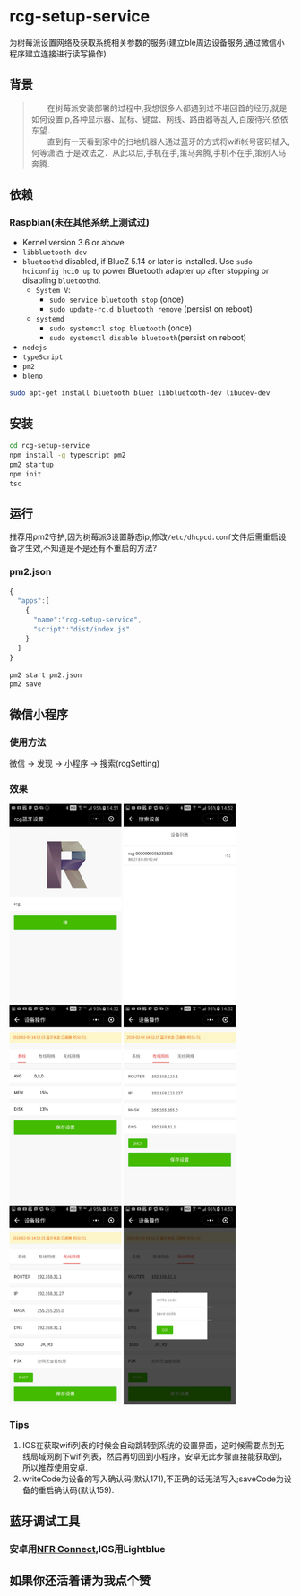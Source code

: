 # rcg-setup-service
为树莓派设置网络及获取系统相关参数的服务(建立ble周边设备服务,通过微信小程序建立连接进行读写操作)
## 背景
> &emsp;&emsp;在树莓派安装部署的过程中,我想很多人都遇到过不堪回首的经历,就是如何设置ip,各种显示器、鼠标、键盘、网线、路由器等乱入,百废待兴,依依东望．</br>
　　直到有一天看到家中的扫地机器人通过蓝牙的方式将wifi帐号密码植入,何等潇洒,于是效法之．从此以后,手机在手,策马奔腾,手机不在手,策别人马奔腾.
## 依赖

### Raspbian(未在其他系统上测试过)

 * Kernel version 3.6 or above
 * ```libbluetooth-dev```
 * ```bluetoothd``` disabled, if BlueZ 5.14 or later is installed. Use ```sudo hciconfig hci0 up``` to power Bluetooth adapter up after stopping or disabling ```bluetoothd```.
    * ```System V```:
      * ```sudo service bluetooth stop``` (once)
      * ```sudo update-rc.d bluetooth remove``` (persist on reboot)
    * ```systemd```
      * ```sudo systemctl stop bluetooth``` (once)
      * ```sudo systemctl disable bluetooth```(persist on reboot)
 * ```nodejs```
 * ```typeScript```
 * ```pm2```
 * ```bleno```          

```sh
sudo apt-get install bluetooth bluez libbluetooth-dev libudev-dev
```
## 安装
```sh
cd rcg-setup-service
npm install -g typescript pm2
pm2 startup
npm init
tsc
```
## 运行
推荐用pm2守护,因为树莓派3设置静态ip,修改```/etc/dhcpcd.conf```文件后需重启设备才生效,不知道是不是还有不重启的方法?
### pm2.json
```javascript
{
  "apps":[
    {
      "name":"rcg-setup-service",
      "script":"dist/index.js"
    }
  ]
}
```
```sh
pm2 start pm2.json
pm2 save
```

## 微信小程序
### 使用方法
微信 -> 发现 -> 小程序 -> 搜索(rcgSetting)
### 效果
<img src="./images/first.jpg" width="200" >
<img src="./images/scan.jpg" width="200" >
<img src="./images/system.jpg" width="200" >
<img src="./images/eth.jpg" width="200" >
<img src="./images/wlan.jpg" width="200" >
<img src="./images/write.jpg" width="200" >

### Tips
1. IOS在获取wifi列表的时候会自动跳转到系统的设置界面，这时候需要点到无线局域网刷下wifi列表，然后再切回到小程序，安卓无此步骤直接能获取到，所以推荐使用安卓.
2. writeCode为设备的写入确认码(默认171),不正确的话无法写入;saveCode为设备的重启确认码(默认159).

## 蓝牙调试工具
### 安卓用[NFR Connect](https://github.com/NordicSemiconductor/Android-nRF-Connect/releases),IOS用**Lightblue**

## 如果你还活着请为我点个赞